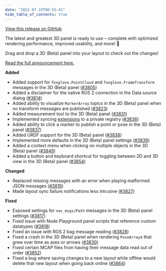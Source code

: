 ```yaml
---
date: "2022-07-19T00:55:41"
hide_table_of_contents: true
---
```

[View this release on GitHub](https://github.com/foxglove/studio/releases/tag/v1.18.0)

The latest and greatest 3D panel is ready to use – complete with optimized rendering performance, improved usability, and more! 👀

Drag and drop a 3D (Beta) panel into your layout to check out the changes!

[Read the full announcement here.](https://foxglove.dev/blog/try-foxglove-studios-new-beta-3d-panel)

**Added**
- Added support for `foxglove.PointCloud` and `foxglove.FrameTransform` messages in the 3D (Beta) panel ([#3805](https://github.com/foxglove/studio/pull/3805))
- Added a disclaimer for the native ROS 2 connection in the Data source dialog ([#3814](https://github.com/foxglove/studio/pull/3814))
- Added ability to visualize `MarkerArray` topics in the 3D (Beta) panel when no transform messages are published ([#3823](https://github.com/foxglove/studio/pull/3823))
- Added measurement tool to the 3D (Beta) panel ([#3831](https://github.com/foxglove/studio/pull/3831))
- Implemented syncing [extensions](https://foxglove.dev/docs/studio/extensions/getting-started) to a private registry ([#3836](https://github.com/foxglove/studio/pull/3836))
- Added ability to click a marker to publish a point or pose in the 3D (Beta) panel ([#3837](https://github.com/foxglove/studio/pull/3837))
- Added URDF support for the 3D (Beta) panel ([#3838](https://github.com/foxglove/studio/pull/3838))
- Implemented more defaults in the 3D (Beta) panel settings ([#3839](https://github.com/foxglove/studio/pull/3839))
- Added a context menu when clicking on multiple objects in the 3D (Beta) panel ([#3849](https://github.com/foxglove/studio/pull/3849))
- Added a button and keyboard shortcut for toggling between 2D and 3D view in the 3D (Beta) panel ([#3854](https://github.com/foxglove/studio/pull/3854))

**Changed**
- Replaced missing messages with an error when playing malformed JSON messages ([#3819](https://github.com/foxglove/studio/pull/3819))
- Made layout sync failure notifications less intrusive ([#3827](https://github.com/foxglove/studio/pull/3827))

**Fixed**
- Exposed settings for `nav_msgs/Path` messages in the 3D (Beta) panel settings ([#3817](https://github.com/foxglove/studio/pull/3817))
- Fixed issue with Node Playground panel scripts that reference custom datatypes ([#3818](https://github.com/foxglove/studio/pull/3818))
- Fixed an issue with ROS 2 bag message reading ([#3828](https://github.com/foxglove/studio/pull/3828))
- Fixed a crash in the 3D (Beta) panel when rendering `PoseArray`s that grew over time as axes or arrows ([#3830](https://github.com/foxglove/studio/pull/3830))
- Fixed certain MCAP files from having their message data read out of order ([#3852](https://github.com/foxglove/studio/pull/3852))
- Fixed a bug where saving changes to a new layout while offline would delete that new layout when going back online ([#3864](https://github.com/foxglove/studio/pull/3864))